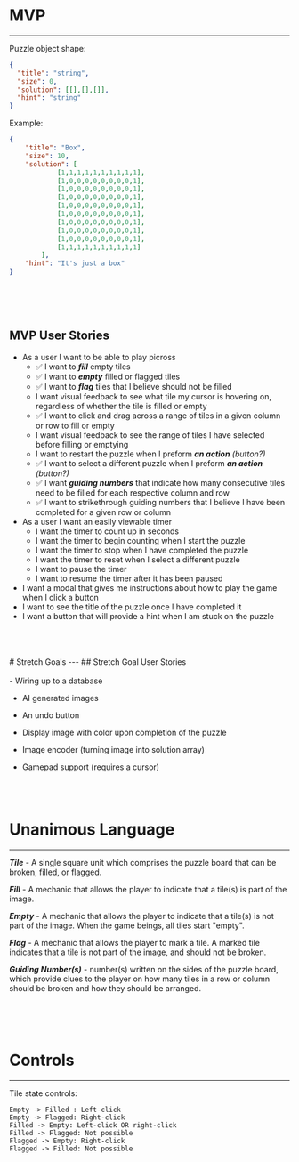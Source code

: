 # MVP
---
Puzzle object shape:
```json
{
  "title": "string",
  "size": 0,
  "solution": [[],[],[]],
  "hint": "string"
}
```
Example:
```json
{
    "title": "Box",
    "size": 10,
    "solution": [
            [1,1,1,1,1,1,1,1,1,1],
            [1,0,0,0,0,0,0,0,0,1],
            [1,0,0,0,0,0,0,0,0,1],
            [1,0,0,0,0,0,0,0,0,1],
            [1,0,0,0,0,0,0,0,0,1],
            [1,0,0,0,0,0,0,0,0,1],
            [1,0,0,0,0,0,0,0,0,1],
            [1,0,0,0,0,0,0,0,0,1],
            [1,0,0,0,0,0,0,0,0,1],
            [1,1,1,1,1,1,1,1,1,1]
        ],
    "hint": "It's just a box"
}
```
<br>
<br>
<br>

## MVP User Stories
- As a user I want to be able to play picross
  - ✅ I want to **_fill_** empty tiles
  - ✅ I want to **_empty_** filled or flagged tiles
  - ✅ I want to **_flag_** tiles that I believe should not be filled
  - I want visual feedback to see what tile my cursor is hovering on, regardless of whether the tile is filled or empty
  - ✅ I want to click and drag across a range of tiles in a given column or row to fill or empty
  - I want visual feedback to see the range of tiles I have selected before filling or emptying
  - I want to restart the puzzle when I preform **_an action_** *(button?)*
  - ✅ I want to select a different puzzle when I preform **_an action_** *(button?)*
  - ✅ I want **_guiding numbers_** that indicate how many consecutive tiles need to be filled for each respective column and row
  - ✅ I want to strikethrough guiding numbers that I believe I have been completed for a given row or column
- As a user I want an easily viewable timer
  - I want the timer to count up in seconds
  - I want the timer to begin counting when I start the puzzle
  - I want the timer to stop when I have completed the puzzle
  - I want the timer to reset when I select a different puzzle
  - I want to pause the timer
  - I want to resume the timer after it has been paused
- I want a modal that gives me instructions about how to play the game when I click a button
- I want to see the title of the puzzle once I have completed it
- I want a button that will provide a hint when I am stuck on the puzzle
<br>
<br>
<br>
# Stretch Goals
---
## Stretch Goal User Stories
<br>
<br>
- Wiring up to a database

- AI generated images

- An undo button

- Display image with color upon completion of the puzzle

- Image encoder (turning image into solution array)

- Gamepad support (requires a cursor)
<br>
<br>

# Unanimous Language
---
**_Tile_** - A single square unit which comprises the puzzle board that can be broken, filled, or flagged.

**_Fill_** - A mechanic that allows the player to indicate that a tile(s) is part of the image.

**_Empty_** - A mechanic that allows the player to indicate that a tile(s) is not part of the image. When the game beings, all tiles start "empty".

**_Flag_** - A mechanic that allows the player to mark a tile. A marked tile indicates that a tile is not part of the image, and should not be broken.

**_Guiding Number(s)_** - number(s) written on the sides of the puzzle board, which provide clues to the player on how many tiles in a row or column should be broken and how they should be arranged.

<br>
<br>
<br>

# Controls
---
Tile state controls:
```
Empty -> Filled : Left-click
Empty -> Flagged: Right-click
Filled -> Empty: Left-click OR right-click
Filled -> Flagged: Not possible
Flagged -> Empty: Right-click
Flagged -> Filled: Not possible
```